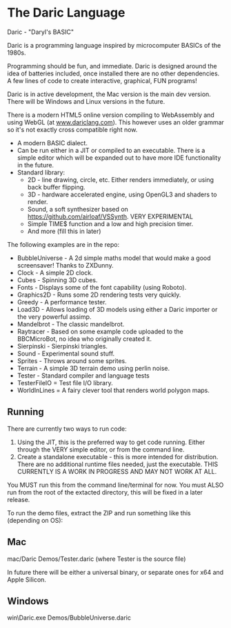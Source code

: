 # The Daric Language

Daric - "Daryl's BASIC"

Daric is a programming language inspired by microcomputer BASICs of the 1980s.

Programming should be fun, and immediate. Daric is designed around the idea of batteries included, once installed there are no other dependencies. A few lines of code to create interactive, graphical, FUN programs!

Daric is in active development, the Mac version is the main dev version. There will be Windows and Linux versions in the future.

There is a modern HTML5 online version compiling to WebAssembly and using WebGL (at www.dariclang.com). This however uses an older grammar so it's not exactly cross compatible right now.

* A modern BASIC dialect.
* Can be run either in a JIT or compiled to an executable. There is a simple editor which will be expanded out to have more IDE functionality in the future.
* Standard library:
  * 2D - line drawing, circle, etc. Either renders immediately, or using back buffer flipping.
  * 3D - hardware accelerated engine, using OpenGL3 and shaders to render.
  * Sound, a soft synthesizer based on https://github.com/airloaf/VSSynth. VERY EXPERIMENTAL
  * Simple TIME$ function and a low and high precision timer.
  * And more (fill this in later)

The following examples are in the repo:

* BubbleUniverse - A 2d simple maths model that would make a good screensaver! Thanks to ZXDunny.
* Clock - A simple 2D clock.
* Cubes - Spinning 3D cubes.
* Fonts - Displays some of the font capability (using Roboto).
* Graphics2D - Runs some 2D rendering tests very quickly.
* Greedy - A performance tester.
* Load3D - Allows loading of 3D models using either a Daric importer or the very powerful assimp.
* Mandelbrot - The classic mandelbrot.
* Raytracer - Based on some example code uploaded to the BBCMicroBot, no idea who originally created it. 
* Sierpinski - Sierpinski triangles.
* Sound - Experimental sound stuff.
* Sprites - Throws around some sprites.
* Terrain - A simple 3D terrain demo using perlin noise.
* Tester - Standard compiler and language tests
* TesterFileIO = Test file I/O library.
* WorldInLines = A fairy clever tool that renders world polygon maps.

Running
-------

There are currently two ways to run code:

1. Using the JIT, this is the preferred way to get code running. Either through the VERY simple editor, or from the command line. 
2. Create a standalone executable - this is more intended for distribution. There are no additional runtime files needed, just the 
executable. THIS CURRENTLY IS A WORK IN PROGRESS AND MAY NOT WORK AT ALL.

You MUST run this from the command line/terminal for now. You must ALSO run from the root of the extacted directory, this will be fixed in a later release.

To run the demo files, extract the ZIP and run something like this (depending on OS):

Mac
---
mac/Daric Demos/Tester.daric (where Tester is the source file)

In future there will be either a universal binary, or separate ones for x64 and Apple Silicon. 

Windows
-------
win\Daric.exe Demos/BubbleUniverse.daric

